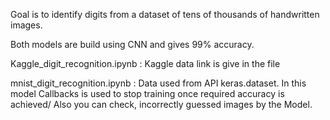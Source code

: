 Goal is to identify digits from a dataset of tens of thousands of handwritten images.

Both models are build using CNN and gives 99% accuracy.


Kaggle_digit_recognition.ipynb : Kaggle data link is give in the file


mnist_digit_recognition.ipynb : Data used from API keras.dataset.
In this model Callbacks is used to stop training once required accuracy is achieved/
Also you can check, incorrectly guessed images by the Model.
